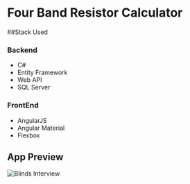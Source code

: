 # Four Band Resistor Calculator

##Stack Used

### Backend
 - C#
 - Entity Framework
 - Web API
 - SQL Server
 
### FrontEnd
 - AngularJS
 - Angular Material
 - Flexbox
 


## App Preview
![Blinds Interview](http://i.imgur.com/cSAMJbY.png)


